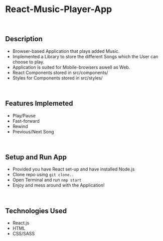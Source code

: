 # React-Music-Player-App

<br/>

## Description
- Browser-based Application that plays added Music. 
- Implemented a Library to store the different Songs which the User can choose to play. 
- Application is suited for Mobile-browsers aswell as Web.
- React Components stored in src/components/
- Styles for Components stored in src/styles/ 

<br/>

## Features Implemeted
- Play/Pause
- Fast-forward 
- Rewind 
- Previous/Next Song

<br/>

## Setup and Run App 
- Provided you have React set-up and have installed Node.js
- Clone repo using `git clone..` 
- Open Terminal and run `nmp start`  
- Enjoy and mess around with the Application!

<br/>

## Technologies Used
- React.js
- HTML
- CSS/SASS
